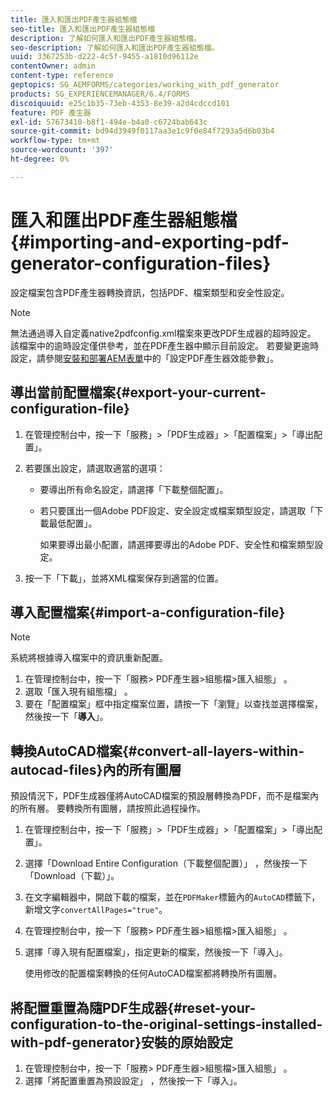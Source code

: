 ```yaml
---
title: 匯入和匯出PDF產生器組態檔
seo-title: 匯入和匯出PDF產生器組態檔
description: 了解如何匯入和匯出PDF產生器組態檔。
seo-description: 了解如何匯入和匯出PDF產生器組態檔。
uuid: 3367253b-d222-4c5f-9455-a1810d96112e
contentOwner: admin
content-type: reference
geptopics: SG_AEMFORMS/categories/working_with_pdf_generator
products: SG_EXPERIENCEMANAGER/6.4/FORMS
discoiquuid: e25c1b35-73eb-4353-8e39-a2d4cdccd101
feature: PDF 產生器
exl-id: 57673410-b8f1-494e-b4a0-c6724bab643c
source-git-commit: bd94d3949f0117aa3e1c9f0e84f7293a5d6b03b4
workflow-type: tm+mt
source-wordcount: '397'
ht-degree: 0%

---
```


# 匯入和匯出PDF產生器組態檔{#importing-and-exporting-pdf-generator-configuration-files}

設定檔案包含PDF產生器轉換資訊，包括PDF、檔案類型和安全性設定。

>[!NOTE]
>
>無法通過導入自定義native2pdfconfig.xml檔案來更改PDF生成器的超時設定。 該檔案中的逾時設定僅供參考，並在PDF產生器中顯示目前設定。 若要變更逾時設定，請參閱[安裝和部署AEM表單](https://www.adobe.com/go/learn_aemforms_installJBoss_63)中的「設定PDF產生器效能參數」。

## 導出當前配置檔案{#export-your-current-configuration-file}

1. 在管理控制台中，按一下「服務」>「PDF生成器」>「配置檔案」>「導出配置」。
1. 若要匯出設定，請選取適當的選項：

   * 要導出所有命名設定，請選擇「下載整個配置」。
   * 若只要匯出一個Adobe PDF設定、安全設定或檔案類型設定，請選取「下載最低配置」。

      如果要導出最小配置，請選擇要導出的Adobe PDF、安全性和檔案類型設定。

1. 按一下「下載」，並將XML檔案保存到適當的位置。

## 導入配置檔案{#import-a-configuration-file}

>[!NOTE]
>
>系統將根據導入檔案中的資訊重新配置。

1. 在管理控制台中，按一下「服務> PDF產生器>組態檔>匯入組態」 。
1. 選取「匯入現有組態檔」 。
1. 要在「配置檔案」框中指定檔案位置，請按一下「瀏覽」以查找並選擇檔案，然後按一下「**導入**」。

## 轉換AutoCAD檔案{#convert-all-layers-within-autocad-files}內的所有圖層

預設情況下，PDF生成器僅將AutoCAD檔案的預設層轉換為PDF，而不是檔案內的所有層。 要轉換所有圖層，請按照此過程操作。

1. 在管理控制台中，按一下「服務」>「PDF生成器」>「配置檔案」>「導出配置」。
1. 選擇「Download Entire Configuration（下載整個配置）」 ，然後按一下「Download（下載）」。
1. 在文字編輯器中，開啟下載的檔案，並在`PDFMaker`標籤內的`AutoCAD`標籤下，新增文字`convertAllPages="true"`。
1. 在管理控制台中，按一下「服務> PDF產生器>組態檔>匯入組態」 。
1. 選擇「導入現有配置檔案」，指定更新的檔案，然後按一下「導入」。

   使用修改的配置檔案轉換的任何AutoCAD檔案都將轉換所有圖層。

## 將配置重置為隨PDF生成器{#reset-your-configuration-to-the-original-settings-installed-with-pdf-generator}安裝的原始設定

1. 在管理控制台中，按一下「服務> PDF產生器>組態檔>匯入組態」 。
1. 選擇「將配置重置為預設設定」 ，然後按一下「導入」。
